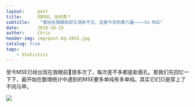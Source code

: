 ```yaml
---
layout:     post
title:      同MSE，汝何秀？
subtitle:    "曾经在我眼前却又消失不见，这是今天的第六遍————to MSE"
date:       2018-10-15
author:     Chris
header-img: img/post-bg-2015.jpg
catalog: true
tags:
    - Statistics
---
```


至今MSE已经出现在我眼前👀很多次了，每次差不多都是新面孔。那我们先回忆一下下，最开始在数理统计中遇到的MSE要多单纯有多单纯。其实它们只是穿上了不同马甲。

![](http://tva2.sinaimg.com/arge/006tNbRwgy1fw95mgmv7yj313e0ii75p.jpg)

